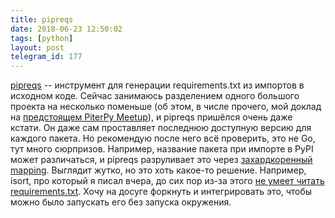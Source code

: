 ```yaml
---
title: pipreqs
date: 2018-06-23 12:50:02
tags: [python]
layout: post
telegram_id: 177
---
```


[pipreqs](https://github.com/bndr/pipreqs) -- инструмент для генерации requirements.txt из импортов в исходном коде. Сейчас занимаюсь разделением одного большого проекта на несколько поменьше (об этом, в числе прочего, мой доклад на [предстоящем PiterPy Meetup](https://piterpy.timepad.ru/event/666491/)), и pipreqs пришёлся очень даже кстати. Он даже сам проставляет последнюю доступную версию для каждого пакета. Но рекомендую после него всё проверить, это не Go, тут много сюрпризов. Например, название пакета при импорте в PyPI может различаться, и pipreqs разруливает это через [захардкоренный mapping](https://github.com/bndr/pipreqs/blob/master/pipreqs/mapping). Выглядит жутко, но это хоть какое-то решение. Например, isort, про который я писал вчера, до сих пор из-за этого [не умеет читать requirements.txt](https://github.com/timothycrosley/isort/issues/459). Хочу на досуге форкнуть и интегрировать это, чтобы можно было запускать его без запуска окружения.
